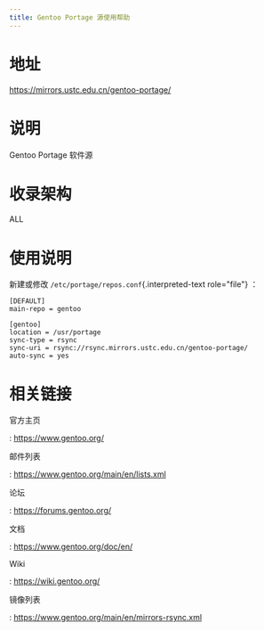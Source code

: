 ```yaml
---
title: Gentoo Portage 源使用帮助
---
```


地址
====

<https://mirrors.ustc.edu.cn/gentoo-portage/>

说明
====

Gentoo Portage 软件源

收录架构
========

ALL

使用说明
========

新建或修改 `/etc/portage/repos.conf`{.interpreted-text role="file"} ：

    [DEFAULT]
    main-repo = gentoo

    [gentoo]
    location = /usr/portage
    sync-type = rsync
    sync-uri = rsync://rsync.mirrors.ustc.edu.cn/gentoo-portage/
    auto-sync = yes

相关链接
========

官方主页

:   <https://www.gentoo.org/>

邮件列表

:   <https://www.gentoo.org/main/en/lists.xml>

论坛

:   <https://forums.gentoo.org/>

文档

:   <https://www.gentoo.org/doc/en/>

Wiki

:   <https://wiki.gentoo.org/>

镜像列表

:   <https://www.gentoo.org/main/en/mirrors-rsync.xml>
